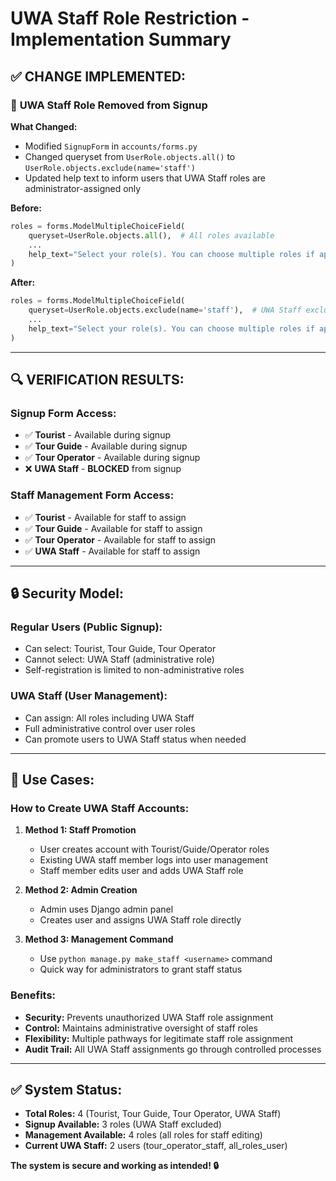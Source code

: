 # UWA Staff Role Restriction - Implementation Summary

## ✅ **CHANGE IMPLEMENTED:**

### 🚫 **UWA Staff Role Removed from Signup**

**What Changed:**
- Modified `SignupForm` in `accounts/forms.py`
- Changed queryset from `UserRole.objects.all()` to `UserRole.objects.exclude(name='staff')`
- Updated help text to inform users that UWA Staff roles are administrator-assigned only

**Before:**
```python
roles = forms.ModelMultipleChoiceField(
    queryset=UserRole.objects.all(),  # All roles available
    ...
    help_text="Select your role(s). You can choose multiple roles if applicable."
)
```

**After:**
```python
roles = forms.ModelMultipleChoiceField(
    queryset=UserRole.objects.exclude(name='staff'),  # UWA Staff excluded
    ...
    help_text="Select your role(s). You can choose multiple roles if applicable. Note: UWA Staff roles are assigned by administrators only."
)
```

---

## 🔍 **VERIFICATION RESULTS:**

### **Signup Form Access:**
- ✅ **Tourist** - Available during signup
- ✅ **Tour Guide** - Available during signup
- ✅ **Tour Operator** - Available during signup
- ❌ **UWA Staff** - **BLOCKED** from signup

### **Staff Management Form Access:**
- ✅ **Tourist** - Available for staff to assign
- ✅ **Tour Guide** - Available for staff to assign
- ✅ **Tour Operator** - Available for staff to assign
- ✅ **UWA Staff** - Available for staff to assign

---

## 🔒 **Security Model:**

### **Regular Users (Public Signup):**
- Can select: Tourist, Tour Guide, Tour Operator
- Cannot select: UWA Staff (administrative role)
- Self-registration is limited to non-administrative roles

### **UWA Staff (User Management):**
- Can assign: All roles including UWA Staff
- Full administrative control over user roles
- Can promote users to UWA Staff status when needed

---

## 🎯 **Use Cases:**

### **How to Create UWA Staff Accounts:**

1. **Method 1: Staff Promotion**
   - User creates account with Tourist/Guide/Operator roles
   - Existing UWA staff member logs into user management
   - Staff member edits user and adds UWA Staff role

2. **Method 2: Admin Creation**
   - Admin uses Django admin panel
   - Creates user and assigns UWA Staff role directly

3. **Method 3: Management Command**
   - Use `python manage.py make_staff <username>` command
   - Quick way for administrators to grant staff status

### **Benefits:**
- **Security:** Prevents unauthorized UWA Staff role assignment
- **Control:** Maintains administrative oversight of staff roles
- **Flexibility:** Multiple pathways for legitimate staff role assignment
- **Audit Trail:** All UWA Staff assignments go through controlled processes

---

## ✅ **System Status:**

- **Total Roles:** 4 (Tourist, Tour Guide, Tour Operator, UWA Staff)
- **Signup Available:** 3 roles (UWA Staff excluded)
- **Management Available:** 4 roles (all roles for staff editing)
- **Current UWA Staff:** 2 users (tour_operator_staff, all_roles_user)

**The system is secure and working as intended! 🔒**
